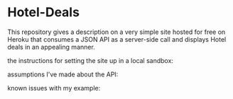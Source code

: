 # Hotel-Deals
This repository gives a description on a very simple site hosted for free on Heroku that consumes a JSON API as a server-side call and displays Hotel deals in an appealing manner.

the instructions for setting the site up in a local sandbox:




 assumptions I've made about the API:




 known issues with my example:
